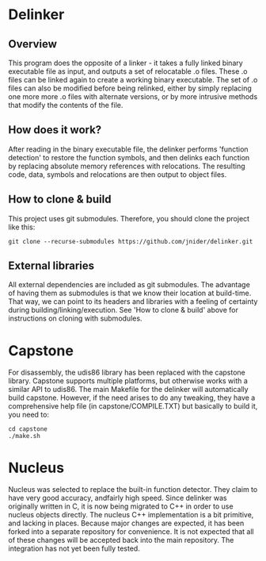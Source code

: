 Delinker
========

Overview
--------
This program does the opposite of a linker - it takes a fully linked binary executable file as input, and outputs a set of relocatable .o files. These .o files can be linked again to create a working binary executable. The set of .o files can also be modified before being relinked, either by simply replacing one more more .o files with alternate versions, or by more intrusive methods that modify the contents of the file.

How does it work?
-----------------
After reading in the binary executable file, the delinker performs 'function detection' to restore the function symbols, and then delinks each function by replacing absolute memory references with relocations. The resulting code, data, symbols and relocations are then output to object files.

How to clone & build
--------------------
This project uses git submodules. Therefore, you should clone the project like this:
```
git clone --recurse-submodules https://github.com/jnider/delinker.git
```

External libraries
------------------
All external dependencies are included as git submodules. The advantage of having them as submodules is that we know their location at build-time. That way, we can point to its headers and libraries with a feeling of certainty during building/linking/execution. See 'How to clone & build' above for instructions on cloning with submodules.

Capstone
========
For disassembly, the udis86 library has been replaced with the capstone library. Capstone supports multiple platforms, but otherwise works with a similar API to udis86. The main Makefile for the delinker will automatically build capstone. However, if the need arises to do any tweaking, they have a comprehensive help file (in capstone/COMPILE.TXT) but basically to build it, you need to:
```
cd capstone
./make.sh
```

Nucleus
=======
Nucleus was selected to replace the built-in function detector. They claim to have very good accuracy, andfairly high speed. Since delinker was originally written in C, it is now being migrated to C++ in order to use nucleus objects directly. The nucleus C++ implementation is a bit primitive, and lacking in places. Because major changes are expected, it has been forked into a separate repository for convenience. It is not expected that all of these changes will be accepted back into the main repository. The integration has not yet been fully tested.
